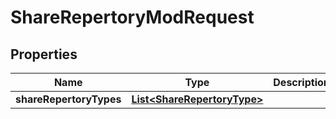

# ShareRepertoryModRequest


## Properties

Name | Type | Description | Notes
------------ | ------------- | ------------- | -------------
**shareRepertoryTypes** | [**List&lt;ShareRepertoryType&gt;**](ShareRepertoryType.md) |  |  [optional]



